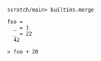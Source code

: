 ``` ucm :hide
scratch/main> builtins.merge
```

``` unison
foo =
  _ = 1
  _ = 22
  42

> foo + 20
```
